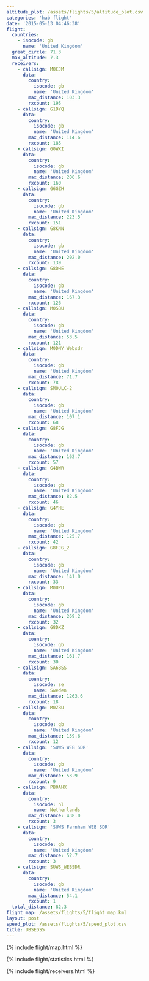 ```yaml
---
altitude_plot: /assets/flights/5/altitude_plot.csv
categories: 'hab flight'
date: '2015-05-13 04:46:38'
flight:
  countries:
    - isocode: gb
      name: 'United Kingdom'
  great_circle: 71.3
  max_altitude: 7.3
  receivers:
    - callsign: M0CJM
      data:
        country:
          isocode: gb
          name: 'United Kingdom'
        max_distance: 103.3
        rxcount: 195
    - callsign: G1DYQ
      data:
        country:
          isocode: gb
          name: 'United Kingdom'
        max_distance: 114.6
        rxcount: 185
    - callsign: G0WXI
      data:
        country:
          isocode: gb
          name: 'United Kingdom'
        max_distance: 206.6
        rxcount: 160
    - callsign: G6GZH
      data:
        country:
          isocode: gb
          name: 'United Kingdom'
        max_distance: 223.5
        rxcount: 151
    - callsign: G8KNN
      data:
        country:
          isocode: gb
          name: 'United Kingdom'
        max_distance: 202.0
        rxcount: 139
    - callsign: G8DHE
      data:
        country:
          isocode: gb
          name: 'United Kingdom'
        max_distance: 167.3
        rxcount: 126
    - callsign: M0SBU
      data:
        country:
          isocode: gb
          name: 'United Kingdom'
        max_distance: 53.5
        rxcount: 121
    - callsign: M0DNY_Websdr
      data:
        country:
          isocode: gb
          name: 'United Kingdom'
        max_distance: 71.7
        rxcount: 78
    - callsign: SM0ULC-2
      data:
        country:
          isocode: gb
          name: 'United Kingdom'
        max_distance: 107.1
        rxcount: 68
    - callsign: G8FJG
      data:
        country:
          isocode: gb
          name: 'United Kingdom'
        max_distance: 162.7
        rxcount: 57
    - callsign: G4BWR
      data:
        country:
          isocode: gb
          name: 'United Kingdom'
        max_distance: 82.5
        rxcount: 46
    - callsign: G4YHE
      data:
        country:
          isocode: gb
          name: 'United Kingdom'
        max_distance: 125.7
        rxcount: 42
    - callsign: G8FJG_2
      data:
        country:
          isocode: gb
          name: 'United Kingdom'
        max_distance: 141.0
        rxcount: 33
    - callsign: M0UPU
      data:
        country:
          isocode: gb
          name: 'United Kingdom'
        max_distance: 269.2
        rxcount: 32
    - callsign: G8DXZ
      data:
        country:
          isocode: gb
          name: 'United Kingdom'
        max_distance: 161.7
        rxcount: 30
    - callsign: SA6BSS
      data:
        country:
          isocode: se
          name: Sweden
        max_distance: 1263.6
        rxcount: 18
    - callsign: M0ZBU
      data:
        country:
          isocode: gb
          name: 'United Kingdom'
        max_distance: 159.6
        rxcount: 12
    - callsign: 'SUWS WEB SDR'
      data:
        country:
          isocode: gb
          name: 'United Kingdom'
        max_distance: 53.9
        rxcount: 9
    - callsign: PB0AHX
      data:
        country:
          isocode: nl
          name: Netherlands
        max_distance: 438.0
        rxcount: 3
    - callsign: 'SUWS Farnham WEB SDR'
      data:
        country:
          isocode: gb
          name: 'United Kingdom'
        max_distance: 52.7
        rxcount: 3
    - callsign: SUWS_WEBSDR
      data:
        country:
          isocode: gb
          name: 'United Kingdom'
        max_distance: 54.1
        rxcount: 1
  total_distance: 82.3
flight_map: /assets/flights/5/flight_map.kml
layout: post
speed_plot: /assets/flights/5/speed_plot.csv
title: UBSEDS5
---
```

<!--more-->

{% include flight/map.html %}

{% include flight/statistics.html %}

{% include flight/receivers.html %}
